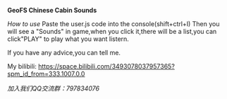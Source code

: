 **GeoFS Chinese Cabin Sounds**


*How to use*
Paste the user.js code into the console(shift+ctrl+I)
Then you will see a "Sounds" in game,when you click it,there will be a list,you can click"PLAY" to play what you want listern.

If you have any advice,you can tell me.


My bilibili:  https://space.bilibili.com/3493078037957365?spm_id_from=333.1007.0.0



*加入我们QQ交流群：797834076*
